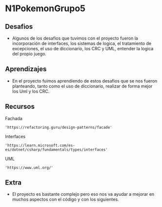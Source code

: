 # N1PokemonGrupo5

## Desafios

- Algunos de los desafios que tuvimos con el proyecto fueron la incorporación de interfaces,
los sistemas de logica, el tratamiento de excepciones, el uso de diccionario, los CRC y UML,
entender la logica del propio juego.

## Aprendizajes

- En el proyecto fuimos aprendiendo de estos desafios que se nos fueron planteando,
tanto como el uso de diccionario, realizar de forma mejor los Uml y 
los CRC.

## Recursos

Fachada
    
    'https://refactoring.guru/design-patterns/facade'

Interfaces

    'https://learn.microsoft.com/es-es/dotnet/csharp/fundamentals/types/interfaces'

UML

    'https://www.uml.org/'



## Extra

- El proyecto es bastante complejo pero eso nos va ayudar a mejorar en muchos aspectos con el código y con los siguientes.